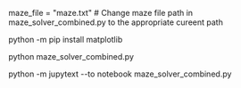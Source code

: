 maze_file = "maze.txt"  # Change maze file path in maze_solver_combined.py to the appropriate cureent path 

python -m pip install matplotlib

python maze_solver_combined.py

python -m jupytext --to notebook maze_solver_combined.py